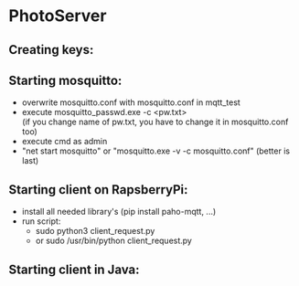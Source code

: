 # PhotoServer

## Creating keys:

## Starting mosquitto: 
- overwrite mosquitto.conf with mosquitto.conf in mqtt_test
- execute mosquitto_passwd.exe -c <pw.txt> <username> 
<br> (if you change name of pw.txt, you have to change it in mosquitto.conf too)
- execute cmd as admin
- "net start mosquitto" or "mosquitto.exe -v -c mosquitto.conf" (better is last)

## Starting client on RapsberryPi:
- install all needed library's (pip install paho-mqtt, ...)
- run script: 
    - sudo python3 client_request.py 
    - or sudo /usr/bin/python client_request.py

## Starting client in Java: